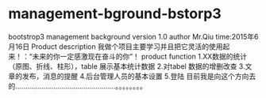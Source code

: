 # management-bground-bstorp3
bootstrop3 management background
version 1.0
author Mr.Qiu
time:2015年6月16日
Product description
我做个项目主要学习并且把它灵活的使用起来！：“未来的你一定感激现在奋斗的你”！
product  function
1.XX数据的统计（原图、折线、柱形），table 展示基本统计数据
2.对tabel 数据的增删改查
3.文章的发布，消息的提醒
4.后台管理人员的基本设置
5.登陆 
目前我是向这个方向去的..................................................。。。。。。。。

